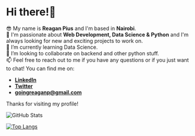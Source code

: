 # Hi there!👋

😎 My name is **Reagan Pius** and I'm based in **Nairobi**.  
👀 I'm passionate about **Web Development, Data Science & Python** and I'm always looking for new and exciting projects to work on.  
🌱 I’m currently learning Data Science.  
💞️ I’m looking to collaborate on backend and other python stuff.  
📫 Feel free to reach out to me if you have any questions or if you just want to chat! You can find me on:

- [**LinkedIn**](https://www.linkedin.com/in/reagan-pius/)
- [**Twitter**](https://twitter.com/TrueRee)
- **goingreaganp@gmail.com**

Thanks for visiting my profile!


<!---
TrueRee/TrueRee is a ✨ special ✨ repository because its `README.md` (this file) appears on your GitHub profile.
You can click the Preview link to take a look at your changes.
--->


![GitHub Stats](https://github-readme-stats.vercel.app/api?username=reagan-pius&theme=dark)

[![Top Langs](https://github-readme-stats.vercel.app/api/top-langs/?username=reagan-pius&theme=dark)](https://github.com/anuraghazra/github-readme-stats)
